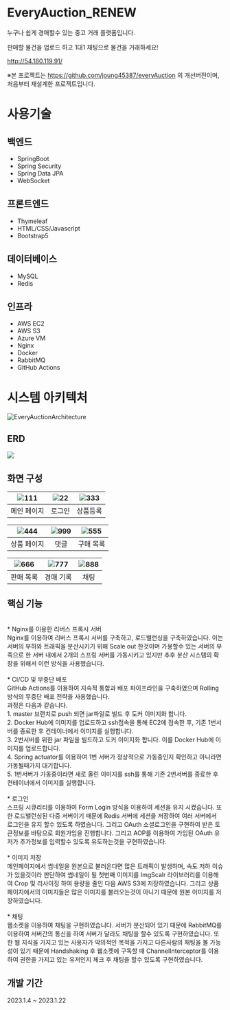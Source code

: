 # EveryAuction_RENEW
누구나 쉽게 경매할수 있는 중고 거래 플랫폼입니다.

판매할 물건을 업로드 하고 1대1 채팅으로 물건을 거래하세요!

http://54.180.119.91/

※본 프로젝트는 https://github.com/joung45387/everyAuction 의 개선버전이며, 처음부터 재설계한 프로젝트입니다.

# 사용기술
## 백엔드
* SpringBoot
* Spring Security
* Spring Data JPA
* WebSocket

## 프론트엔드
* Thymeleaf
* HTML/CSS/Javascript
* Bootstrap5

## 데이터베이스
* MySQL
* Redis

## 인프라
* AWS EC2
* AWS S3
* Azure VM
* Nginx
* Docker
* RabbitMQ
* GitHub Actions

# 시스템 아키텍처
![EveryAuctionArchitecture](https://user-images.githubusercontent.com/45916379/215137845-8e82b7af-d680-43ad-a36e-6629af80f63a.png)
## ERD
<img src="https://user-images.githubusercontent.com/45916379/214311717-eb381af7-cd75-42a4-82a5-833ceaef8558.png">

## 화면 구성


| ![111](https://user-images.githubusercontent.com/45916379/214575255-a6e6d5ce-85a3-427d-8491-a312447c7eef.png) | ![22](https://user-images.githubusercontent.com/45916379/214575360-c72ad374-c387-40f8-a80b-40bda9a58886.png) | ![333](https://user-images.githubusercontent.com/45916379/214575500-00a3c786-ad22-4179-8285-a840ac33fb2f.png) | 
|:-------------------------------------------------------------------------------------------------------------:|:------------------------------------------------------------------------------------------------------------:|:-------------------------------------------------------------------------------------------------------------:|
|                                                    메인 페이지                                                     |                                                     로그인                                                      |                                                     상품등록                                                      |

|    ![444](https://user-images.githubusercontent.com/45916379/214576780-83e89285-b802-42a6-908e-baba1d5b1300.png)    |  ![999](https://user-images.githubusercontent.com/45916379/214576895-e98e628a-68eb-4706-8647-68bd74065f73.png)   |   ![555](https://user-images.githubusercontent.com/45916379/214576979-1b041e4b-f727-4fff-b9b7-4d486b7bdcc4.png)    |
|:--------:|:-----:|:-------:|
|  상품 페이지  |  댓글   |  구매 목록  |

|   ![666](https://user-images.githubusercontent.com/45916379/214577191-6d5a188b-7e25-4376-8627-780f56a47f9e.png)    |   ![777](https://user-images.githubusercontent.com/45916379/214577264-4b85093d-f369-4fc6-aca4-bbb7f4694e07.png)    |  ![888](https://user-images.githubusercontent.com/45916379/214577329-92053424-d7b8-4d7f-b919-6ac2f096b608.png)   |
|:-------:|:-------:|:-----:|
|  판매 목록  |  경매 기록  |  채팅   |

## 핵심 기능
<br>
* Nginx를 이용한 리버스 프록시 서버<br>
  Nginx를 이용하여 리버스 프록시 서버를 구축하고, 로드밸런싱을 구축하였습니다. 이는 서버의 부하와 트래픽을 분산시키기 위해 Scale out 한것이며 가용할수 있는 서버의 부족으로 한 서버 내에서 2개의 스프링 서버를 가동시키고 있지만 추후 분산 시스템의 확장을 위해서 이런 방식을 사용했습니다.
<br>
  <br>
* CI/CD 및 무중단 배포<br>
  GitHub Actions를 이용하여 지속적 통합과 배포 파이프라인을 구축하였으며 Rolling방식의 무중단 배포 전략을 사용했습니다. <br>
  과정은 다음과 같습니다.
  <br>
1. master 브랜치로 push 되면 jar파일로 빌드 후 도커 이미지화 합니다. 
    <br>
2. Docker Hub에 이미지를 업로드하고 ssh접속을 통해 EC2에 접속한 후, 기존 1번서버를 종료한 후 컨테이너에서 이미지를 실행합니다.
    <br>
3. 2번서버를 위한 jar 파일을 빌드하고 도커 이미지화 합니다. 이를 Docker Hub에 이미지를 업로드합니다.
    <br>
4. Spring actuator를 이용하여 1번 서버가 정상적으로 가동중인지 확인하고 아니라면 가동될때가지 대기합니다.
    <br>
5. 1번서버가 가동중이라면 새로 올린 이미지를 ssh를 통해 기존 2번서버를 종료한 후 컨테이너에서 이미지를 실행합니다.
<br>
  <br>
* 로그인<br>
  스프링 시큐리티를 이용하여 Form Login 방식을 이용하여 세션을 유지 시켰습니다. 또한 로드밸런싱된 다중 서버이기 때문에 Redis 서버에 세션을 저장하여 여러 서버에서 로그인을 유지 할수 있도록 하였습니다. 
  그리고 OAuth 소셜로그인을 구현하여 받은 토큰정보를 바탕으로 회원가입을 진행합니다. 그리고 AOP를 이용하여 가입된 OAuth 유저가 추가정보를 입력할수 있도록 유도하는것을 구현하였습니다.
<br>
<br>
* 이미지 저장<br>
  메인페이지에서 썸네일을 원본으로 불러온다면 많은 트래픽이 발생하며, 속도 저하 이슈가 있을것이라 판단하여 썸네일이 될 첫번째 이미지를  ImgScalr 라이브러리를 이용해여 Crop 및 리사이징 하여 용량을 줄인 다음 AWS S3에 저장하였습니다.
  그리고 상품 페이지에서의 이미지들은 많은 이미지를 불러오는것이 아니기 때문에 원본 이미지를 저장하였습니다.
<br>
<br>
* 채팅<br>
  웹소켓을 이용하여 채팅을 구현하였습니다. 서버가 분산되어 있기 때문에 RabbitMQ를 이용하여 서버간의 통신을 하여 서버가 달라도 채팅을 할수 있도록 구현하였습니다.
  또한 웹 지식을 가지고 있는 사용자가 악의적인 목적을 가지고 다른사람의 채팅을 볼 가능성이 있기 때문에 Handshaking 후 웹소켓에 구독할 때 ChannelInterceptor를 이용하여 권한을 가지고 있는 유저인지 체크 후 채팅을 할수 있도록 구현하였습니다.

## 개발 기간
2023.1.4 ~ 2023.1.22

